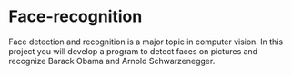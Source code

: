 # Face-recognition

Face detection and recognition is a major topic in computer vision.
In this project you will develop a program to detect faces on pictures and recognize Barack Obama and Arnold Schwarzenegger.
